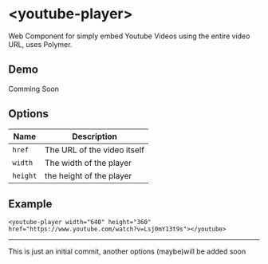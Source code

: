 # &lt;youtube-player&gt;

Web Component for simply embed Youtube Videos using the entire video URL, uses Polymer.

## Demo

Comming Soon

## Options
| Name| Description |
| ------------- | ------------- |
| `href` | The URL of the video itself |
| `width` | The width of the player |
| `height` | the height of the player |

## Example
    <youtube-player width="640" height="360" href="https://www.youtube.com/watch?v=Lsj0mY13t9s"></youtube>
---
This is just an initial commit, another options (maybe)will be added soon
